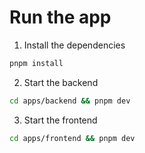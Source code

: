 # Run the app

1. Install the dependencies

```bash
pnpm install
```

2. Start the backend

```bash
cd apps/backend && pnpm dev
```

3. Start the frontend

```bash
cd apps/frontend && pnpm dev
```
